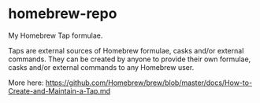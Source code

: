 # homebrew-repo

My Homebrew Tap formulae.

Taps are external sources of Homebrew formulae, casks and/or external commands. They can be created by anyone to provide their own formulae, casks and/or external commands to any Homebrew user.

More here: https://github.com/Homebrew/brew/blob/master/docs/How-to-Create-and-Maintain-a-Tap.md
